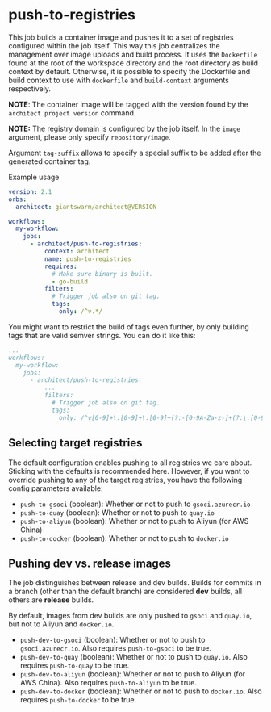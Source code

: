 # push-to-registries

This job builds a container image and pushes it to a set of registries configured within the job itself.
This way this job centralizes the management over image uploads and build process.
It uses the `Dockerfile` found at the root of the workspace directory and the root directory as
build context by default.
Otherwise, it is possible to specify the Dockerfile and build context to use with `dockerfile` and `build-context` arguments respectively.

**NOTE**: The container image will be tagged with the version found by the `architect project version` command.

**NOTE:** The registry domain is configured by the job itself. In the `image` argument, please only specify `repository/image`.

Argument `tag-suffix` allows to specify a special suffix to be added after the generated container tag.

Example usage

```yaml
version: 2.1
orbs:
  architect: giantswarm/architect@VERSION

workflows:
  my-workflow:
    jobs:
      - architect/push-to-registries:
          context: architect
          name: push-to-registries
          requires:
            # Make sure binary is built.
            - go-build
          filters:
            # Trigger job also on git tag.
            tags:
              only: /^v.*/
```

You might want to restrict the build of tags even further, by only building tags that are valid semver strings.
You can do it like this:

```yaml
...
workflows:
  my-workflow:
    jobs:
      - architect/push-to-registries:
          ...
          filters:
            # Trigger job also on git tag.
            tags:
              only: /^v[0-9]+\.[0-9]+\.[0-9]+(?:-[0-9A-Za-z-]+(?:\.[0-9A-Za-z-]+)*)?(?:\+[0-9A-Za-z-]+)?$/
```

## Selecting target registries

The default configuration enables pushing to all registries we care about. Sticking with the defaults is recommended here. However, if you want to override pushing to any of the target registries, you have the following config parameters available:

- `push-to-gsoci` (boolean): Whether or not to push to `gsoci.azurecr.io`
- `push-to-quay` (boolean): Whether or not to push to `quay.io`
- `push-to-aliyun` (boolean): Whether or not to push to Aliyun (for AWS China)
- `push-to-docker` (boolean): Whether or not to push to `docker.io`

## Pushing dev vs. release images

The job distinguishes between release and dev builds. Builds for commits in a branch (other than the default branch) are considered **dev** builds, all others are **release** builds.

By default, images from dev builds are only pushed to `gsoci` and `quay.io`, but not to Aliyun and `docker.io`.

- `push-dev-to-gsoci` (boolean): Whether or not to push to `gsoci.azurecr.io`. Also requires `push-to-gsoci` to be true.
- `push-dev-to-quay` (boolean): Whether or not to push to `quay.io`. Also requires `push-to-quay` to be true.
- `push-dev-to-aliyun` (boolean): Whether or not to push to Aliyun (for AWS China). Also requires `push-to-aliyun` to be true.
- `push-dev-to-docker` (boolean): Whether or not to push to `docker.io`. Also requires `push-to-docker` to be true.
